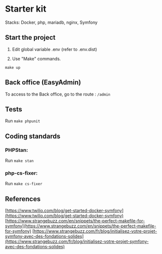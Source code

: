 # Starter kit

Stacks: Docker, php, mariadb, nginx, Symfony

## Start the project

1. Edit global variable .env (refer to .env.dist)

2. Use "Make" commands.

`make up`

## Back office (EasyAdmin)

To access to the Back office,  go to the route : `/admin`

## Tests

Run `make phpunit`

## Coding standards

### PHPStan:

Run `make stan`

### php-cs-fixer:

Run `make cs-fixer`

## References

[https://www.twilio.com/blog/get-started-docker-symfony](https://www.twilio.com/blog/get-started-docker-symfony)
[https://www.strangebuzz.com/en/snippets/the-perfect-makefile-for-symfony](https://www.strangebuzz.com/en/snippets/the-perfect-makefile-for-symfony)
[https://www.strangebuzz.com/fr/blog/initialisez-votre-projet-symfony-avec-des-fondations-solides](https://www.strangebuzz.com/fr/blog/initialisez-votre-projet-symfony-avec-des-fondations-solides)

